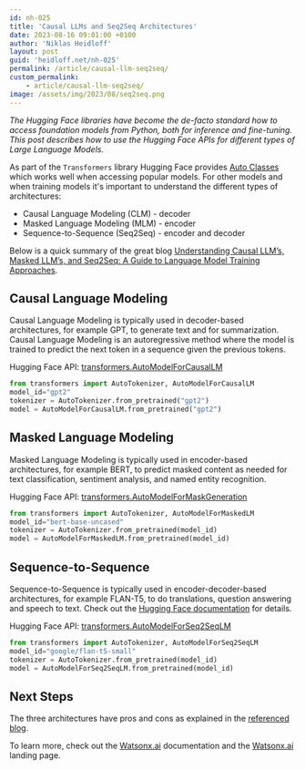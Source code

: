 ```yaml
---
id: nh-025
title: 'Causal LLMs and Seq2Seq Architectures'
date: 2023-08-16 09:01:00 +0100
author: 'Niklas Heidloff'
layout: post
guid: 'heidloff.net/nh-025'
permalink: /article/causal-llm-seq2seq/
custom_permalink:
    - article/causal-llm-seq2seq/
image: /assets/img/2023/08/seq2seq.png
---
```


*The Hugging Face libraries have become the de-facto standard how to access foundation models from Python, both for inference and fine-tuning. This post describes how to use the Hugging Face APIs for different types of Large Language Models.*

As part of the `Transformers` library Hugging Face provides [Auto Classes](https://huggingface.co/docs/transformers/model_doc/auto) which works well when accessing popular models. For other models and when training models it's important to understand the different types of architectures:

* Causal Language Modeling (CLM) - decoder
* Masked Language Modeling (MLM) - encoder
* Sequence-to-Sequence (Seq2Seq) - encoder and decoder

Below is a quick summary of the great blog [Understanding Causal LLM’s, Masked LLM’s, and Seq2Seq: A Guide to Language Model Training Approaches](https://medium.com/@tom_21755/understanding-causal-llms-masked-llm-s-and-seq2seq-a-guide-to-language-model-training-d4457bbd07fa).

## Causal Language Modeling

Causal Language Modeling is typically used in decoder-based architectures, for example GPT, to generate text and for summarization. Causal Language Modeling is an autoregressive method where the model is trained to predict the next token in a sequence given the previous tokens.

Hugging Face API: [transformers.AutoModelForCausalLM](https://huggingface.co/docs/transformers/model_doc/auto#transformers.AutoModelForCausalLM)

```python
from transformers import AutoTokenizer, AutoModelForCausalLM
model_id="gpt2"
tokenizer = AutoTokenizer.from_pretrained("gpt2")
model = AutoModelForCausalLM.from_pretrained("gpt2")
```

## Masked Language Modeling

Masked Language Modeling is typically used in encoder-based architectures, for example BERT, to predict masked content as needed for text classification, sentiment analysis, and named entity recognition.

Hugging Face API: [transformers.AutoModelForMaskGeneration](https://huggingface.co/docs/transformers/model_doc/auto#transformers.AutoModelForMaskGeneration)

```python
from transformers import AutoTokenizer, AutoModelForMaskedLM
model_id="bert-base-uncased"
tokenizer = AutoTokenizer.from_pretrained(model_id)
model = AutoModelForMaskedLM.from_pretrained(model_id)
```

## Sequence-to-Sequence

Sequence-to-Sequence is typically used in encoder-decoder-based architectures, for example FLAN-T5, to do translations, question answering and speech to text. Check out the [Hugging Face documentation](https://huggingface.co/learn/audio-course/chapter3/seq2seq) for details.

Hugging Face API: [transformers.AutoModelForSeq2SeqLM](https://huggingface.co/docs/transformers/model_doc/auto#transformers.AutoModelForSeq2SeqLM)

```python
from transformers import AutoTokenizer, AutoModelForSeq2SeqLM
model_id="google/flan-t5-small"
tokenizer = AutoTokenizer.from_pretrained(model_id)
model = AutoModelForSeq2SeqLM.from_pretrained(model_id)
```

## Next Steps

The three architectures have pros and cons as explained in the [referenced blog](https://medium.com/@tom_21755/understanding-causal-llms-masked-llm-s-and-seq2seq-a-guide-to-language-model-training-d4457bbd07fa).

To learn more, check out the [Watsonx.ai](https://eu-de.dataplatform.cloud.ibm.com/docs/content/wsj/analyze-data/fm-overview.html?context=wx&audience=wdp) documentation and the [Watsonx.ai](https://www.ibm.com/products/watsonx-ai) landing page.